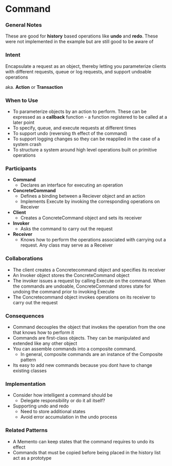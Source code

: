 # Command

### General Notes

These are good for **history** based operations like **undo** and **redo**. These were not implemented in the example but are still good to be aware of

### Intent

Encapsulate a request as an object, thereby letting you parameterize clients with different requests, queue or log requests, and support undoable operations

aka. **Action** or **Transaction**

### When to Use

* To parameterize objects by an action to perform. These can be expressed as a **callback** function - a function registered to be called at a later point
* To specify, queue, and execute requests at different times
* To support undo (reversing th effect of the command)
* To support logging changes so they can be reapplied in the case of a system crash
* To structure a system around high level operations built on primitive operations

### Participants

* **Command**
  * Declares an interface for executing an operation
* **ConcreteCommand**
  * Defines a binding between a Reciever object and an action
  * Implements Execute by invoking the corresponding operations on Receiver
* **Client**
  * Creates a ConcreteCommand object and sets its receiver
* **Invoker**
  * Asks the command to carry out the request
* **Receiver**
  * Knows how to perform the operations associated with carrying out a request. Any class may serve as a Receiver

### Collaborations

* The client creates a Concretecommand object and specifies its receiver
* An Invoker object stores the ConcreteCommand object
* The invoker issues a request by calling Execute on the command. When the commands are undoable, ConcreteCommand stores state for undoing the command prior to invoking Execute
* The Concretecommand object invokes operations on its receiver to carry out the request

### Consequences

* Command decouples the object that invokes the operation from the one that knows how to perform it
* Commands are first-class objects. They can be manipulated and extended like any other object
* You can assemble commands into a composite command.
  * In general, composite commands are an instance of the Composite pattern
* Its easy to add new commands because you dont have to change existing classes

### Implementation

* Consider how intelligent a command should be
  * Delegate responsibility or do it all itself?
* Supporting undo and redo
  * Need to store additional states
  * Avoid error accumulation in the undo process

### Related Patterns

* A Memento can keep states that the command requires to undo its effect
* Commands that must be copied before being placed in the history list act as a prototype
